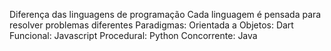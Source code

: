 Diferença das linguagens de programação
Cada linguagem é pensada para resolver problemas diferentes
Paradigmas:
Orientada a Objetos: Dart
Funcional: Javascript
Procedural: Python
Concorrente: Java
